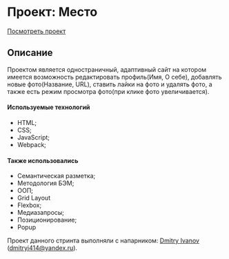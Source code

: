 # Проект: Место

[Посмотреть проект](https://lru-rose.github.io/mesto-project/)

## Описание
Проектом является одностраничный, адаптивный сайт на котором имеется возможность редактировать профиль(Имя, О себе), добавлять новые фото(Название, URL), ставить лайки на фото и удалять фото, а также есть режим просмотра фото(при клике фото увеличивается).

#### Используемые технологий
  * HTML;
  * CSS;
  * JavaScript;
  * Webpack;

#### Также использовались
  * Семантическая разметка;
  * Методология БЭМ;
  * ООП;
  * Grid Layout
  * Flexbox;
  * Медиазапросы;
  * Позиционирование;
  * Popup


Проект данного стринта выполняли с напарником: [Dmitry Ivanov][Dmitry Ivanov] (dmitryi414@yandex.ru).

[Dmitry Ivanov]: https://github.com/Ivanov-DM
